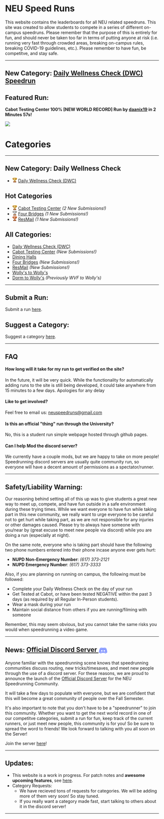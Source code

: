 # NEU Speed Runs
This website contains the leaderboards for all NEU related speedruns. This site was created to allow students to compete in a series of different on-campus speedruns. Please remember that the purpose of this is entirely for fun, and should never be taken too far in terms of putting anyone at risk (i.e. running very fast through crowded areas, breaking on-campus rules, breaking COVID-19 guidelines, etc.). Please remember to have fun, be competitve, and stay safe.

---

## New Category: [Daily Wellness Check (DWC) Speedrun](categories/Wellness-Check/Wellness-Check.md)

## Featured Run: 


**Cabot Testing Center 100% [NEW WORLD RECORD] Run by [daanix19](https://www.reddit.com/user/daanix19/) in 2 Minutes 57s!**

[<img src="https://img.youtube.com/vi/JJIrHXD30oI/0.jpg">](https://www.youtube.com/watch?v=JJIrHXD30oI)

# Categories
---
## New Category: Daily Wellness Check
- <img src="img/1st.png" width="15"> [Daily Wellness Check (DWC)](categories/Wellness-Check/Wellness-Check.md)

## Hot Categories 
- <img src="img/1st.png" width="15"> [Cabot Testing Center](categories/Cabot-Testing-Center/Cabot-Testing-Center.md) *(2 New Submissions!)*
- <img src="img/2nd.png" width="15"> [Four Bridges](categories/Four-Bridges/Four-Bridges.md) *(1 New Submissions!)*
- <img src="img/3rd.png" width="15"> [ResMail](categories/ResMail/ResMail.md) *(1 New Submissions!)*





## All Categories:
- [Daily Wellness Check (DWC)](categories/Wellness-Check/Wellness-Check.md)
- [Cabot Testing Center](categories/Cabot-Testing-Center/Cabot-Testing-Center.md) *(New Submissions!)*
- [Dining Halls](categories/Dining-Halls/Dining-Halls.md)
- [Four Bridges](categories/Four-Bridges/Four-Bridges.md) *(New Submissions!)*
- [ResMail](categories/ResMail/ResMail.md) *(New Submissions!)*
- [Wolly's to Wolly's](categories/Wolly's-to-Wolly's/Wolly's-to-Wolly's.md)
- [Dorm to Wolly's](categories/Dorm-to-Wolly's/Dorm-to-Wolly's.md) *(Previously WVF to Wolly's)*



---

## Submit a Run:
Submit a run [here](https://forms.gle/hHda5Qc1Fa8ozx5f7).

## Suggest a Category:
Suggest a category [here](https://forms.gle/SrYrvaDFVL6XuNJi8).

---

## FAQ

#### How long will it take for my run to get verified on the site?
In the future, it will be very quick. While the functionality for automatically adding runs to the site is still being developed, it could take anywhere from 15 minutes to a few days. Apologies for any delay

#### Like to get involved?
Feel free to email us: [neuspeedruns@gmail.com](mailto:neuspeedruns@gmail.com) 

#### Is this an official "thing" run through the University?
No, this is a student run simple webpage hosted through github pages.

#### Can I help Mod the discord server?
We currently have a couple mods, but we are happy to take on more people! Speedrunning discord servers are usually quite community run, so everyone will have a decent amount of permissions as a spectator/runner.

---

## Safety/Liability Warning: 
Our reasoning behind setting all of this up was to give students a great new way to meet up, compete, and have fun outside in a safe environment during these trying times. While we want everyone to have fun while taking part in this new community, we really want to urge everyone to be careful not to get hurt while taking part, as we are not responsible for any injuries or other damages caused. Please try to always have someone with you/near by (great excuse to meet new people via discord) while you are doing a run (especially at night).

On the same note, everyone who is taking part should have the following two phone numbers entered into their phone incase anyone ever gets hurt:
- **NUPD Non-Emergency Number**: *(617) 373-2121*
- **NUPD Emergency Number**: *(617) 373-3333*

Also, if you are planning on running on campus, the following must be followed:
- Complete your Daily Wellness Check on the day of your run
- Get Tested at Cabot, or have been tested NEGATIVE within the past 3 days (as required by all Regular In-Person students).
- Wear a mask during your run
- Maintain social distance from others if you are running/filming with someone

Remember, this may seem obvious, but you cannot take the same risks you would when speedrunning a video game.

---

## News: [Official Discord Server <img src="img/discord.png" width="30" align="center">](https://discord.gg/wU7gCkM)
Anyone familiar with the speedrunning scene knows that speedrunning communities discuss routing, new tricks/timesaves, and meet new people through the use of a discord server. For these reasons, we are proud to announce the launch of the [Official Discord Server](https://discord.gg/wU7gCkM) for the NEU Speedrunning Community. 

It will take a few days to populate with everyone, but we are confident that this will become a great community of people over the Fall Semester. 

It's also important to note that you don't have to be a "speedrunner" to join this community. Whether you want to get the next world record in one of our competitve categories, submit a run for fun, keep track of the current runners, or just meet new people, this community is for you! So be sure to spread the word to friends! We look forward to talking with you all soon on the Server!

Join the server [here](https://discord.gg/wU7gCkM)!

---

## Updates:

- This website is a work in progress. For patch notes and **awesome upcoming features**, see [here](updates/updates.md).
- Category Requests: 
  - We have recieved tons of requests for categories. We will be adding more of them very soon! So stay tuned. 
  - If you really want a category made fast, start talking to others about it in the discord server!

---

